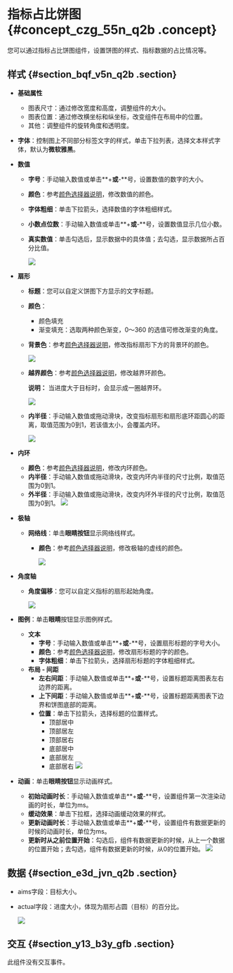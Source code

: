 # 指标占比饼图 {#concept_czg_55n_q2b .concept}

您可以通过指标占比饼图组件，设置饼图的样式、指标数据的占比情况等。

## 样式 {#section_bqf_v5n_q2b .section}

-   **基础属性**

    -   图表尺寸：通过修改宽度和高度，调整组件的大小。
    -   图表位置：通过修改横坐标和纵坐标，改变组件在布局中的位置。
    -   其他：调整组件的旋转角度和透明度。

-   **字体**：控制图上不同部分标签文字的样式，单击下拉列表，选择文本样式字体，默认为**微软雅黑**。
-   **数值**
    -   **字号**：手动输入数值或单击**+**或**-**号，设置数值的数字的大小。
    -   **颜色**：参考[颜色选择器说明](cn.zh-CN/用户指南/管理组件/设置组件样式/配置项说明.md#section_kdw_vj4_t2b)，修改数值的颜色。
    -   **字体粗细**：单击下拉箭头，选择数值的字体粗细样式。
    -   **小数点位数**：手动输入数值或单击**+**或**-**号，设置数值显示几位小数。
    -   **真实数值**：单击勾选后，显示数据中的具体值；去勾选，显示数据所占百分比值。

        ![](http://static-aliyun-doc.oss-cn-hangzhou.aliyuncs.com/assets/img/16974/15417450129468_zh-CN.png)

-   **扇形**
    -   **标题**：您可以自定义饼图下方显示的文字标题。

    -   **颜色**：
        -   颜色填充
        -   渐变填充：选取两种颜色渐变，0～360 的选值可修改渐变的角度。
    -   **背景色**：参考[颜色选择器说明](cn.zh-CN/用户指南/管理组件/设置组件样式/配置项说明.md#section_kdw_vj4_t2b)，修改指标扇形下方的背景环的颜色。

        ![](http://static-aliyun-doc.oss-cn-hangzhou.aliyuncs.com/assets/img/16974/15417450129470_zh-CN.png)

    -   **越界颜色**：参考[颜色选择器说明](cn.zh-CN/用户指南/管理组件/设置组件样式/配置项说明.md#section_kdw_vj4_t2b)，修改越界环颜色。

        **说明：** 当进度大于目标时，会显示成一圈越界环。

        ![](http://static-aliyun-doc.oss-cn-hangzhou.aliyuncs.com/assets/img/16974/15417450139475_zh-CN.png)

    -   **内半径**：手动输入数值或拖动滑块，改变指标扇形和扇形底环距圆心的距离，取值范围为0到1，若该值太小，会覆盖内环。

        ![](http://static-aliyun-doc.oss-cn-hangzhou.aliyuncs.com/assets/img/16974/15417450139476_zh-CN.png)

-   **内环**

    -   **颜色**：参考[颜色选择器说明](cn.zh-CN/用户指南/管理组件/设置组件样式/配置项说明.md#section_kdw_vj4_t2b)，修改内环颜色。
    -   **内半径**：手动输入数值或拖动滑块，改变内环内半径的尺寸比例，取值范围为0到1。
    -   **外半径**：手动输入数值或拖动滑块，改变内环外半径的尺寸比例，取值范围为0到1。
    ![](http://static-aliyun-doc.oss-cn-hangzhou.aliyuncs.com/assets/img/16974/15417450139477_zh-CN.png)

-   **极轴**
    -   **网络线**：单击**眼睛按钮**显示网络线样式。
        -   **颜色**：参考[颜色选择器说明](cn.zh-CN/用户指南/管理组件/设置组件样式/配置项说明.md#section_kdw_vj4_t2b)，修改极轴的虚线的颜色。

            ![](http://static-aliyun-doc.oss-cn-hangzhou.aliyuncs.com/assets/img/16974/15417450139479_zh-CN.png)

-   **角度轴**
    -   **角度偏移**：您可以自定义指标的扇形起始角度。

        ![](http://static-aliyun-doc.oss-cn-hangzhou.aliyuncs.com/assets/img/16974/15417450139480_zh-CN.png)

-   **图例**：单击**眼睛**按钮显示图例样式。

    -   **文本**
        -   **字号**：手动输入数值或单击**+**或**-**号，设置扇形标题的字号大小。
        -   **颜色**：参考[颜色选择器说明](cn.zh-CN/用户指南/管理组件/设置组件样式/配置项说明.md#section_kdw_vj4_t2b)，修改扇形标题的字的颜色。
        -   **字体粗细**：单击下拉箭头，选择扇形标题的字体粗细样式。
    -   **布局 - 间距**
        -   **左右间距**：手动输入数值或单击**+**或**-**号，设置标题距离图表左右边界的距离。
        -   **上下间距**：手动输入数值或单击**+**或**-**号，设置标题距离图表下边界和饼图底部的距离。
        -   **位置**：单击下拉箭头，选择标题的位置样式。
            -   顶部居中
            -   顶部居左
            -   顶部居右
            -   底部居中
            -   底部居左
            -   底部居右
    ![](http://static-aliyun-doc.oss-cn-hangzhou.aliyuncs.com/assets/img/16974/15417450139481_zh-CN.png)

-   **动画**：单击**眼睛按钮**显示动画样式。

    -   **初始动画时长**：手动输入数值或单击**+**或**-**号，设置组件第一次渲染动画的时长，单位为ms。
    -   **缓动效果**：单击下拉框，选择动画缓动效果的样式。
    -   **更新动画时长**：手动输入数值或单击**+**或**-**号，设置组件有数据更新的时候的动画时长，单位为ms。
    -   **更新时从之前位置开始**：勾选后，组件有数据更新的时候，从上一个数据的位置开始；去勾选，组件有数据更新的时候，从0的位置开始。
    ![](http://static-aliyun-doc.oss-cn-hangzhou.aliyuncs.com/assets/img/16974/154174501314379_zh-CN.png)


## 数据 {#section_e3d_jvn_q2b .section}

-   aims字段：目标大小。
-   actual字段：进度大小，体现为扇形占圆（目标）的百分比。

    ![](http://static-aliyun-doc.oss-cn-hangzhou.aliyuncs.com/assets/img/16974/15417450139483_zh-CN.png)


## 交互 {#section_y13_b3y_gfb .section}

此组件没有交互事件。

